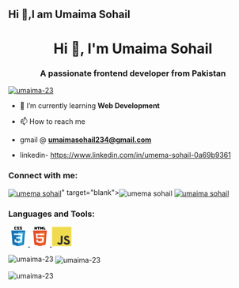 ## Hi 👋,I am Umaima Sohail

<!--
**Umaima-23/Umaima-23** is a ✨ _special_ ✨ repository because its `README.md` (this file) appears on your GitHub profile.

Here are some ideas to get you started:

- 🔭 I,m currently working on building new skills.
- 💬 
- 📫 How to reach me: ...
- 😄 Pronouns: ...
- ⚡ Fun fact: ...
-->
<h1 align="center">Hi 👋, I'm Umaima Sohail</h1>
<h3 align="center">A passionate frontend developer from Pakistan</h3>

<p align="left"> <a href="https://github.com/ryo-ma/github-profile-trophy"><img src="https://github-profile-trophy.vercel.app/?username=umaima-23" alt="umaima-23" /></a> </p>

- 🌱 I’m currently learning **Web Development**

- 📫 How to reach me
- gmail @ **umaimasohail234@gmail.com**
- linkedin- https://www.linkedin.com/in/umema-sohail-0a69b9361

<h3 align="left">Connect with me:</h3>
<p align="left">
<a href="<a href="https://linkedin.com/in/umema sohail"><img align="center" src="https://raw.githubusercontent.com/rahuldkjain/github-profile-readme-generator/master/src/images/icons/Social/linked-in-alt.svg" alt="umema sohail" height="30" width="40" style="max-width: 100%; height: auto; max-height: 30px;"></a>" target="blank"><img align="center" src="https://raw.githubusercontent.com/rahuldkjain/github-profile-readme-generator/master/src/images/icons/Social/linked-in-alt.svg" alt="umema sohail" height="30" width="40" /></a>
<a href="https://fb.com/umaima sohail" target="blank"><img align="center" src="https://raw.githubusercontent.com/rahuldkjain/github-profile-readme-generator/master/src/images/icons/Social/facebook.svg" alt="umaima sohail" height="30" width="40" /></a>
</p>

<h3 align="left">Languages and Tools:</h3>
<p align="left"> <a href="https://www.w3schools.com/css/" target="_blank" rel="noreferrer"> <img src="https://raw.githubusercontent.com/devicons/devicon/master/icons/css3/css3-original-wordmark.svg" alt="css3" width="40" height="40"/> </a> <a href="https://www.w3.org/html/" target="_blank" rel="noreferrer"> <img src="https://raw.githubusercontent.com/devicons/devicon/master/icons/html5/html5-original-wordmark.svg" alt="html5" width="40" height="40"/> </a> <a href="https://developer.mozilla.org/en-US/docs/Web/JavaScript" target="_blank" rel="noreferrer"> <img src="https://raw.githubusercontent.com/devicons/devicon/master/icons/javascript/javascript-original.svg" alt="javascript" width="40" height="40"/> </a> </p>

<p><img align="left" src="https://github-readme-stats.vercel.app/api/top-langs?username=umaima-23&show_icons=true&locale=en&layout=compact" alt="umaima-23" /></p>

<p>&nbsp;<img align="center" src="https://github-readme-stats.vercel.app/api?username=umaima-23&show_icons=true&locale=en" alt="umaima-23" /></p>

<p><img align="center" src="https://github-readme-streak-stats.herokuapp.com/?user=umaima-23&" alt="umaima-23" /></p>
